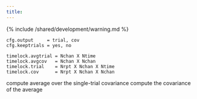 ```yaml
---
title:
---
```


{% include /shared/development/warning.md %}

    cfg.output     = trial, cov
    cfg.keeptrials = yes, no

    timelock.avgtrial = Nchan X Ntime
    timelock.avgcov   = Nchan X Nchan
    timelock.trial    = Nrpt X Nchan X Ntime
    timelock.cov      = Nrpt X Nchan X Nchan

compute average over the single-trial covariance
compute the covariance of the average
